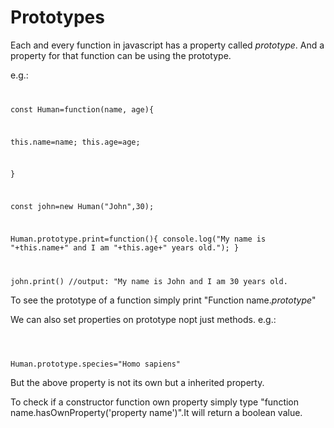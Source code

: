 # Prototypes

Each and every function in javascript has a property called _prototype_. And a property for that function can be using the prototype.

e.g.:
<code>

const Human=function(name, age){

this.name=name;
this.age=age;

}

const john=new Human("John",30);

Human.prototype.print=function(){
console.log("My name is "+this.name+" and I am "+this.age+" years old.");
}

john.print() //output: "My name is John and I am 30 years old.
</code>

To see the prototype of a function simply print "Function name._prototype_"

We can also set properties on prototype nopt just methods.
e.g.:

<code>

Human.prototype.species="Homo sapiens"
</code>

But the above property is not its own but a inherited property.

To check if a constructor function own property simply type "function name.hasOwnProperty('property name')".It will return a boolean value.

